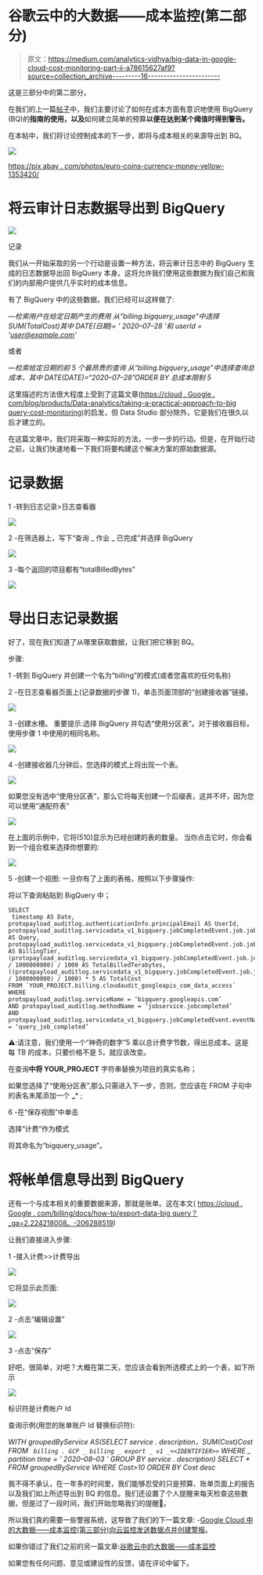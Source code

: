 # 谷歌云中的大数据——成本监控(第二部分)

> 原文：<https://medium.com/analytics-vidhya/big-data-in-google-cloud-cost-monitoring-part-ii-a78615627af9?source=collection_archive---------16----------------------->

这是三部分中的第二部分。

在我们的上一篇[帖子](/@leonardoaugusto.campos/big-data-in-google-cloud-cost-monitoring-da22282f6744)中，我们主要讨论了如何在成本方面有意识地使用 BigQuery (BQ)的**指南的使用，以及**如何建立简单的预算**以便在达到某个阈值时得到警告。**

在本帖中，我们将讨论控制成本的下一步，即将与成本相关的来源导出到 BQ。

![](img/4923bc4eee372583d123fa3c7ba93a45.png)

[https://pix abay . com/photos/euro-coins-currency-money-yellow-1353420/](https://pixabay.com/photos/euro-coins-currency-money-yellow-1353420/)

# 将云审计日志数据导出到 BigQuery

![](img/c9382b94b92531c3b061152917608a48.png)

记录

我们从一开始采取的另一个行动是设置一种方法，将云审计日志中的 BigQuery 生成的日志数据导出回 BigQuery 本身。这将允许我们使用这些数据为我们自己和我们的内部用户提供几乎实时的成本信息。

有了 BigQuery 中的这些数据，我们已经可以这样做了:

*—检索用户在给定日期产生的费用
从“billing.bigquery_usage”中选择 SUM(TotalCost)其中 DATE(日期)= ' 2020–07–28 '和 userId = '*[*user@example.com*](mailto:user@example.com)*'*

或者

*—检索给定日期的前 5 个最昂贵的查询
从“billing.bigquery_usage”中选择查询总成本，其中 DATE(DATE)=“2020–07–28”ORDER BY 总成本限制 5*

这里描述的方法很大程度上受到了这篇文章([https://cloud . Google . com/blog/products/Data-analytics/taking-a-practical-approach-to-big query-cost-monitoring](https://cloud.google.com/blog/products/data-analytics/taking-a-practical-approach-to-bigquery-cost-monitoring))的启发，但 Data Studio 部分除外，它是我们在很久以后才建立的。

在这篇文章中，我们将采取一种实际的方法，一步一步的行动。但是，在开始行动之前，让我们快速地看一下我们将要构建这个解决方案的原始数据源。

# 记录数据

1 -转到日志记录>日志查看器

![](img/cbb261abc40f4388643d65b1c956748f.png)

2 -在筛选器上，写下“查询 _ 作业 _ 已完成”并选择 BigQuery

![](img/4dc8d1672b2c9dcff243349739923a88.png)

3 -每个返回的项目都有“totalBilledBytes”

![](img/67ec8f77f994f033a42732774de82a53.png)

# 导出日志记录数据

好了，现在我们知道了从哪里获取数据，让我们把它移到 BQ。

步骤:

1 -转到 BigQuery 并创建一个名为“billing”的模式(或者您喜欢的任何名称)

2 -在日志查看器页面上(记录数据的步骤 1)，单击页面顶部的“创建接收器”链接。

![](img/661856eba0a5e35740635d1cc6f7444e.png)

3 -创建水槽。
重要提示:选择 BigQuery 并勾选“使用分区表”。对于接收器目标，使用步骤 1 中使用的相同名称。

![](img/fad0ee7f333a0c97a29d3a450d8286bf.png)

4 -创建接收器几分钟后，您选择的模式上将出现一个表。

![](img/08680ddf4edcc90587d12f14c7e8ab53.png)

如果您没有选中“使用分区表”，那么它将每天创建一个后缀表，这并不坏，因为您可以使用“通配符表”

![](img/d191c3bf5edfc34da56aa84092a15502.png)

在上面的示例中，它将(510)显示为已经创建的表的数量。
当你点击它时，你会看到一个组合框来选择你想要的:

![](img/892202bc8092868ba2c8fb2ec6bb83d4.png)

5 -创建一个视图:
一旦你有了上面的表格，按照以下步骤操作:

将以下查询粘贴到 BigQuery 中；

```
SELECT
 timestamp AS Date,
protopayload_auditlog.authenticationInfo.principalEmail AS UserId,
protopayload_auditlog.servicedata_v1_bigquery.jobCompletedEvent.job.jobConfiguration.query.query AS Query, protopayload_auditlog.servicedata_v1_bigquery.jobCompletedEvent.job.jobStatistics.billingTier AS BillingTier,(protopayload_auditlog.servicedata_v1_bigquery.jobCompletedEvent.job.jobStatistics.totalBilledBytes / 1000000000) / 1000 AS TotalBilledTerabytes, ((protopayload_auditlog.servicedata_v1_bigquery.jobCompletedEvent.job.jobStatistics.totalBilledBytes / 1000000000) / 1000) * 5 AS TotalCost
FROM `YOUR_PROJECT.billing.cloudaudit_googleapis_com_data_access`
WHERE
protopayload_auditlog.serviceName = ‘bigquery.googleapis.com’
AND protopayload_auditlog.methodName = ‘jobservice.jobcompleted’
AND protopayload_auditlog.servicedata_v1_bigquery.jobCompletedEvent.eventName = ‘query_job_completed’
```

⚠️:请注意，我们使用一个“神奇的数字”5 乘以总计费字节数，得出总成本。这是每 TB 的成本，只要价格不是 5，就应该改变。

在查询**中将 YOUR_PROJECT** 字符串替换为项目的真实名称；

如果您选择了“使用分区表”,那么只需进入下一步，否则，您应该在 FROM 子句中的表名末尾添加一个 **_*** ;

6 -在“保存视图”中单击

选择“计费”作为模式

将其命名为“bigquery_usage”。

# 将帐单信息导出到 BigQuery

还有一个与成本相关的重要数据来源，那就是账单。这在本文(
[https://cloud . Google . com/billing/docs/how-to/export-data-big query？_ga=2.224218008。-206288519](https://cloud.google.com/billing/docs/how-to/export-data-bigquery?_ga=2.224218008.-2062880994.1552839519))

让我们直接进入步骤:

1 -接入计费>>计费导出

![](img/3dc56b5e42f302f482e40af8bcd5af2c.png)

它将显示此页面:

![](img/2eaf7fda1707ea257537022db755743d.png)

2 -点击“编辑设置”

![](img/1f20d2a3a14ffb43dc5ce405b78841b6.png)

3 -点击“保存”

好吧，很简单，对吧？大概在第二天，您应该会看到所选模式上的一个表，如下所示

![](img/b44f21e090da60f3f5ed50af1b34a2f3.png)

标识符是计费帐户 Id

查询示例(用您的账单账户 Id 替换标识符):

*WITH groupedByService AS(SELECT service . description，SUM(Cost)Cost FROM ` billing . GCP _ billing _ export _ v1 _<<IDENTIFIER>>` WHERE _ partition time = ' 2020–08–03 ' GROUP BY service . description)
SELECT * FROM groupedByService WHERE Cost>10 ORDER BY Cost desc*

我不得不承认，在一年多的时间里，我们能够忍受的只是预算、账单页面上的报告以及我们如上所述导出到 BQ 的信息。我们还设置了个人提醒来每天检查这些数据，但是过了一段时间，我们开始忽略我们的提醒🙈。

所以我们真的需要一些警报系统，这导致了我们的下一篇文章:
-[Google Cloud 中的大数据——成本监控(第三部分)向云监控发送数据点并创建警报](/@leonardoaugusto.campos/big-data-in-google-cloud-cost-monitoring-part-iii-13dd5e9f36ac)。

如果你错过了我们之前的另一篇文章:[谷歌云中的大数据——成本监控](/@leonardoaugusto.campos/big-data-in-google-cloud-cost-monitoring-da22282f6744)

如果您有任何问题、意见或建设性的反馈，请在评论中留下。